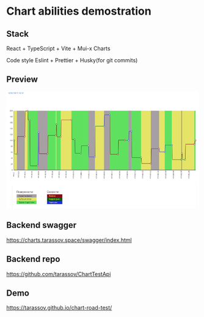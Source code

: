 # Chart abilities demostration

## Stack
React + TypeScript + Vite + Mui-x Charts

Code style
Eslint + Prettier + Husky(for git commits)

## Preview
 ![img.png](img.png)

## Backend swagger
https://charts.tarassov.space/swagger/index.html

## Backend repo
https://github.com/tarassov/ChartTestApi

## Demo 
https://tarassov.github.io/chart-road-test/